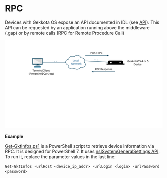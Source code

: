 # RPC

Devices with Gekkota OS expose an API documented in IDL (see  [API](../API/README.md)).
This API can be requested by an application running above the middleware (.gap) or by remote calls (RPC for Remote Procedure Call)

![Alt text](rpc.svg?raw=true)

**Example**

[Get-GktInfos.ps1](Get-GktInfos.ps1) is a PowerShell script to retrieve device information via RPC. It is designed for PowerShell 7. It uses [nsISystemGeneralSettings API](../API/system.generalSettings/README.md).
To run it, replace the parameter values ​​in the last line:

    Get-GktInfos -urlHost <device_ip_addr> -urlLogin <login> -urlPassword <password>
